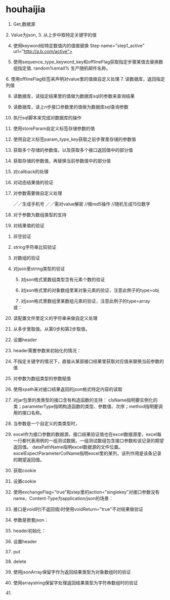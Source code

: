 # houhaijia
1.	Get,数据源
	<TestCaseNode name="NLP_TaxCode_1" dataPathName="excel:testCases/NLP/ai-tax/exceldata/aiTax784.csv">
    <Step name="analysis1" rule="get" url="http://172.16.33.176:8080/analysis1">
        <Request>
            <Parameter name="text" colName="productname" />
        </Request>    
    </Step>

</TestCaseNode>
2.	Value为json,
<Step name="step0_findUserByIdentify" url="http://a.b.com/internal_api/v1/user/findUserByIdentify">
    <Request>
        <Parameter name="userInfo" value="{&quot;userIdentify&quot;:&quot;iwWhDH5L@yg.com&quot;}"/>
    </Request>
</Step>
3.	从上步中取特定关键字的值
<Step name="step1_client_login" url="https://a.b.com/login ">
    <Request>
        <Parameter name="password" value="111111" action="md5" />
    </Request>
</Step>

<Step name="step2_api/appManager" url="http://a.b.com/api/appManager">
    <Request>
        <Parameter name="access_token" value="#access_token#" sequence="1"/>
    </Request>
</Step>

4.	使用keyword给特定数值内的值做替换
Step name="step1_active" url="http://a.b.com/active">
    <Request>
        <Parameter name="entUserInfo" value="$entUserInfo$" keyword="mobile" sequence="0"/>
           </Request>
</Step>

5.	使用sequence_type_keyword_key和offlineFlag获取指定步骤某值去替换数组指定值.  random%email% 生产随机邮件名称。
<Step name="step2_createUserJoinOrgAuthApp" url="http://a.b.com/create">
    <Request>
        <Parameter name="param" offlineFlag="1" sequence_type_keyword_key="1___json___userId___userId" value="{&quot;userId&quot;:&quot;fakeduserId&quot;,&quot;email&quot;:&quot;random%email%&quot;}"/>
    </Request>
</Step>
6.	使用offlineFlag标签来声明对value里的值做自定义处理
	<Step name="step0_user/sendMobile" url="http://a.b.com/internal_api /sendMobile">
    <Request>
        <Parameter name="sendInfo" offlineFlag="1" sequence_type_keyword_key="0___json___userId___userId"           value="{&quot;mobile&quot;:&quot;random%mobile%&quot;,&quot;userId&quot;:&quot;fakedUserId&quot; }"/>
    </Request>
</Step>
7.	读数据库，返回指定列值
<Step name="step1_getActiveCodeByUserIdFromDB" dburl="jdbc:postgresql://1.1.1.1:5432/boss_test_jc" uid="boss" pwd="1111">
    <Request>
        <Parameter name="sqltext" value="SELECT  active_code from boss.boss_user_active where user_id='61000375529' order by create_time desc limit 1" sqlSelectField="active_code" />
    </Request>
    <Response>
        <Expect>
            <Parameter path="String___str" value="548223" action="equal" type="string"/>
        </Expect>
    </Response>
</Step>

8.	读数据库，读指定结果里的值做为数据库sql的参数来查询结果
<Step name="step2_activeCode" dburl="jdbc:postgresql://1.1.1.1:5432/boss_test_jc" uid="boss" pwd="1111">
    <Request>
        <Parameter name="sqltext" value="SELECT active_code from boss.boss_user_active where user_id='{0}'" sequence="1" keyword="userId" sqlSelectField="active_code" />
    </Request>
</Step>


9.	读数据库，读上n步接口参数里的值做为数据库sql查询参数
<Parameter name="sqltext" value="SELECT active_code from boss.boss_org_user_request where mobile='{0}'"
           sqlSelectField="active_code"
           param_type_key="string___identify___{0}" />

10.	执行sql脚本来完成对数据库的操作

<Parameter name="sqltext1" sqlScript="testCases/CIA/sqlScripts/sqlScript1" />


11.	使用storeParam自定义标签存储参数的值
<Step name="step3_internal_api/v1/Code" url="http://a.b.com /emailCode">
    <Request>
        <Parameter name="email" value="random%email%" storeParam="email" alias="email" type="string" />
    </Request>
</Step>

12.	使用自定义标签param_type_key获取之前步骤里存储的参数值
<Step name="step1_special_api/bind" url="http://a.b.com/ user/bind">
    <Request>
        <Parameter name="bindingInfo"   sequence_type_keyword_key="0___json___userId___userId" 
offlineFlag="1"                   
storeParam="email" 
alias="email2" 
type="json"                   value="{&quot;userId&quot;:&quot;fakedUserId&quot;}"/>
    </Request>
</Step>
<Step name="step2_internal_api/v1/Code" url="http://a.b.com/Code">
    <Request>
        <Parameter name="email" value="emailIdentify" param_type_key="string___email2___emailIdentify" />
    </Request>
    </Step>

13.	获取多个存储的参数值，以及获取多个接口返回值中的部分值
<Step name="step7_/active" url="http://a.b.com/internal_api/active">
    <Request>
        <Parameter name="activeInfo" offlineFlag="1"
                   sequence_type_keyword_key="2___json___registCode___oldIdentifyCode,4___json___registCode___newIdentifyCode"
                   param_type_key="json___email___newIdentify,json___email2___oldIdentify"
                   value="{&quot;oldIdentify&quot;:&quot;fakedOldIdentify&quot;,&quot;newIdentify&quot;:&quot;fakedMail&quot;,&quot;oldIdentifyCode&quot;:&quot;&quot;,&quot;newIdentifyCode&quot;:&quot;&quot;}" />
    </Request>
</Step>

14.	获取存储的参数值，再替换当前参数值中的部分值
<Step name="step8_special_api/clearCache" url="https://a.b.com/clearCache">
    <Request>
        <Parameter name="keys" param_type_key="string___email___get%email%"
                   value="CIA:CODE_SEND_LIMIT|get%email%"/>
    </Request>
</Step>

15.	对callback的处理
<Step name="step0_authorizeByJsonp" url="https://a.b.com/internal_api/authorizeByJsonp" >
    <Request>
        <Parameter name="callback" value="jsonp%callback%" />
    </Request>
</Step>

16.	对动态结果值的验证
<Step name="step3_find_thirdplatform_user" url="https://a.b.com/special/api/v2/thirdplatform/user" rule="get">
    <Request>
        <Parameter name="userIdentify" value="#username#" sequence="1" />
    </Request>
    <Response>
        <Expect>
            <Parameter path="String___result" value="true" action="equal" type="string" />
            <Parameter path="Array___thirdPlatformInfo___0,Array___thirdPlatformList___0,String___thirdPlatform" value="自动化测试项目" action="equal" type="string" />
            <Parameter path="Array___thirdPlatformInfo___0,String___userId" value=""
                       sequence_type_keyword="1___json___userId" action="equal" type="string" />
        </Expect>
    </Response>
</Step>

17.	对参数需要做自定义处理

	／／生成手机号
        <Parameter name="mobile" value="random%mobile%" />
	／／需对value解密
	<Parameter name="appKey" value="12121" action="decrypt" />
	//做md5操作
	<Parameter name="password" value="111111" action="md5" />
	//随机生成15位数字
	<Parameter name="authCodeRelRandomKey" value="random%string15%"/>
		

	
 

18.	对于参数为数组类型的支持
<Step name="step4/syncList" url="http://a.b.com/syncList">
    <Request>
        <Parameter name="subscribeList" offlineFlag="1" type="array"
                   sequence_type_keyword_key="0___json___orgId___orgId,0___json___userId___userId"
                   value="[{&quot;orgId&quot;:&quot;special#orgId#&quot;, &quot;userId&quot;:&quot;fakedUserId&quot;,&quot;authItems&quot;:{&quot;version&quot;:1,&quot;invoice&quot;:20},&quot;description&quot;:&quot;descxxxx&quot;}]" />
    </Request>
</Step>

19.	对结果值的验证
1) 非空验证
<Parameter path="String___auth_code" action="notnull" type="string" />

2) string字符串比较验证
	<Parameter path="String___auth_result" value="true" action="equal" type="string" />
	
3) 对数组的验证
	<Parameter path="Array___appManagers" value="#userId#" keyword="userId" action="containItem" type="string" sequence="0" />
	
4) 对json里string类型的验证
	<Parameter path="Obj___Context,String___ReportSearchType" value="Advance" action="equal" type="string" />
	
	5) 对json格式里数组类型含有元素个数的验证
	<Parameter path="Obj___Context,Array___ViewOpts" value="1" action="equal" type="array" />
	
	6) 对json格式里的对象数组里某对象元素的验证，注意此例子的type=obj
	<Parameter path="Obj___Layout,Obj___ReportHeader, Array___CarriedItems" value="{&quot;FieldName&quot;:&quot;voucherdate&quot;,&quot;Title&quot;:&quot;单据日期&quot;,&quot;Value&quot;:&quot;2017.07.01 - 2017.07.31&quot;,&quot;Width&quot;:250}" action="contain" type="obj" />
	
	7) 对json格式里数组里某数组元素的验证，注意此例子的type=array
	<Parameter path="Obj___DTO,Obj___PU_PurchaseOrderSumRpt, Array___columns" value="[&quot;PartnerCode&quot;,&quot;PartnerName&quot;,&quot;BaseQuantity&quot;,&quot;OrigDiscountAmount&quot;,&quot;OrigTax&quot;,&quot;OrigTaxAmount&quot;,&quot;OrigDiscount&quot;,&quot;sumbasequantity&quot;,&quot;GroupLevel&quot;,&quot;rowType&quot;,&quot;reportRowType&quot;]" action="contain" type="array" />
	或：
	<Parameter path="Obj___DTO,Obj___PU_PurchaseOrderSumRpt, Array___Rows" value="[[&quot;&quot;,&quot;&quot;,&quot;&quot;,&quot;&quot;,&quot;&quot;,&quot;&quot;,&quot;&quot;,&quot;&quot;,&quot;999&quot;,&quot;T&quot;,null]]" action="contain" type="array" />

20.	读配置文件里定义的字符串来做自定义处理
<Parameter name="entUserInfo" value="$regenteruserwithemailwithoutactive$" keyword="mobile" sequence="0" storeParam="email" alias="email" type="json" />

21.	从多步里取值。从第0步和第2步取值。
<Parameter name="entUserInfo" sequence="0_2" value="$regenteruserwithmobileandssologin$" keyword="registCode"/>

22.	设置header
<Step name="step_queryCcpStatus" url="http://public.ops.chanjet.com.cn/queryCcpStatus" action="setheader" headers="Content-Type:application/json;charset:UTF-8;Accept-Encoding: gzip, deflate;Accept: application/json, text/plain, */*">

23.	header需要参数来初始化的情况：
<Step name="step3_GetReceivedMessages" rule="post" action="setheader" headerInit="2___String___Authorization"
      url="http://ip/tplus/api/v2/MessageCenterServiceImpl/GetReceivedMessages">


24.	不指定关键字的情况下，直接从某部接口结果里获取对应值来替换当前参数的值
<Parameter name="orgId" value="#orgId#" sequence="0"/>

25.	对参数为数组类型的参数赋值
<Parameter name="subscribeList" sequence="0" keyword="orgId" type="array" value="$syncsubscribelist$" />

26.	使用xpath来对接口结果返回的json格式特定内容的读取
<Parameter name="parentId" sequence_type_resultPath_valuePath="1___json_string___$.deptList[0].deptId___parentId" type="string"
           value="fakedDeptId"/>

27.	对jar包里的类类型的接口含有构造函数的支持：
clsName指明要实例化的类；parameterType指明构造函数的类型、参数值、次序；method指明要调用的接口名称。
<Step type="jar" name="step0_clientAuthenticationWithUserInfo" clsName="com.chanjet.csp.boss.cia.api.thrift.serviceImpl.AuthenticationClient"
      method="clientAuthenticationWithUserInfo" parameterType="String___172.18.2.181,Int___8090,Int___5000,String___568fe1fc-9e43-4d6f-b558-5030e9cd4260,String___6dw2de,String___teamplusapp,String___weE3Fr" >
    <Request>
        <Parameter type="string" name="username" value="test_user_007" />
        <Parameter type="string" name="password" value="111111" action="md5" />
        <Parameter type="string" name="endpointId" value="" />
        <Parameter type="string" name="rpt" value="\27{&quot;ct&quot;:&quot;091&quot;,&quot;pd&quot;:&quot;0161&quot;,&quot;tg&quot;:&quot;001&quot;,&quot;cv&quot;:&quot;1111&quot;,&quot;l1&quot;:[{&quot;d&quot;:&quot;ggy&quot;}]}\27" />
    </Request>
    <Response>
        <Expect>
            <Parameter path="" value="" action="" type=""/>
        </Expect>
    </Response>
</Step>

28.	当参数是一个自定义的类类型时，
<Request>
    <Parameter type="custom" customerClass="com.chanjet.csp.boss.cia.api.thrift.entity.AppInfoIn" value="in"
               jarparam_keyvalue="setAppKey___568fe1fc-9e43-4d6f-b558-5030e9cd4260___string,setAppSecret___6dw2de___string,setSearchAppKey___6decf230-eaae-11e2-889e-03ebd9b64ae8___string,setSearchAppSecret___123456___string"/>
</Request>

29.	excel作为接口参数的数据源，接口结果验证值也在excel数据源里，excel每一行都代表用例的一组测试数据，一组测试数组包含接口参数和该记录的期望返回值。
dataPathName指明excel数据源的文件位置。
excelExpectParameterColName指明excel里的某列，该列作用是该条记录的期望返回值。
<TestCaseNode name="CIA_V2_OrgTrial-TICE-939-940" dataPathName="excel:testCases/CIA/exceldata/TICE-939-940-online2.csv">

<Step name="step5_get_v2_org_Trial" rule="get" url="https://a.b.com/internal/api/v2/org/external/note" >
    <Request>
        <Parameter name="appKey" colName="appKey" />
        <Parameter name="appSecret" colName="appSecret" />
        <Parameter name="appId" colName="appId" />
        <Parameter name="orgId" colName="orgId" sequence="0" keyword="orgId"/>
        <Parameter name="grayMark" colName="grayMark" />
        <Parameter name="startPage" colName="startPage" />
        <Parameter name="pageSize" colName="pageSize" />
    </Request>
    <Response>
        <Expect>
            <Parameter excelFlag="true" excelExpectParameterColName="get_v2_org_Trial"/>
        </Expect>
    </Response>
</Step>

30.	获取cookie
<Step name="step_GetVersionType" url="http://1.1.1.1/tplus/ajaxpro/Ufida.T.SM.Login.UIP.LoginManager,Ufida.T.SM.Login.UIP.ashx?method=GetVersionType" action="getcookie">

31.	设置cookie
<Step name="step_getType" url="http://ip/getType" action="setcookie_0">

32.	使用exchangeFlag="true"和step里的action="singlekey"对接口参数没有name，Content-Type为application/json的场景：
	<Step name="step0_sample" url=http://ip/finance/data action="singlekey">
    <Request>
        <Parameter name="paramvalue" value="{&quot;cardNo&quot;:&quot;111&quot}" exchangeFlag="true" />
    </Request>

33.	接口是void时(不返回值)时使用voidReturn="true"不对结果做验证
<Step name="step5_SendMessage"
      voidReturn="true" url="http://ip/path/SendMessage">
    <Request>
        <Parameter name="_args" value="1" />
    </Request>
</Step>

34.	参数是嵌套json：
<Step name="#2" url="https://domain/rest"
      groovyMethodName="getAuthSid"
      headerInit="0___jsonobject___Value___Value___ External/TplusInitHeaderSID.groovy"
      parameterType="" action="setheader" >   
    </Request>
</Step>

35.	header初始化：
<Step name="step_1" action="setheader"
      headerInit="0___JSON___Authorization___Authorization"
      url="https://domain/GetInfo">
</Step>

36.	设置header
<Step name="step_1" action="dopostjsonheader" url="https://domain/add">
  <Request>
    <Parameter exchangeFlag="true" offlineFlag="1" name="{&quot;assistant&quot;: &quot;{\&quot;no\&quot;:\&quot;random%string8%\&quot;}&quot;}" value=""/>
  </Request>
  </Response>
</Step>

37.	put
	<Step name="step_1" action="PUT" url="https://domain/add"></Step>

38.	delete 
<Step name="step_1" action="DELETE" url="https://domain/GetInfo"></Step>

39.	使用jsonArray保留字作为返回结果类型为对象数组时的验证

<Step name="step_1" rule="GET" action="setheader" headerInit="0___JSON___Authorization___Authorization" url="https://domain/period">
  <Request></Request>
  <Response>
    <Expect>
      <Parameter path="jsonArray___0,String___shuijin" value="" action="notnull" type="string"/>
    </Expect>
  </Response>
</Step>

40.	使用arraystring保留字处理返回结果类型为字符串数组时的验证
<Step name="step_1" rule="GET" action="setheader" headerInit="0___JSON___Authorization___Authorization" url="https://domain/period">
  <Request></Request>
  <Response>
    <Expect>
      <Parameter path="ArrayString___0" value="true" action="equal" type="string"/>
    </Expect>
  </Response>
</Step>
41.	
